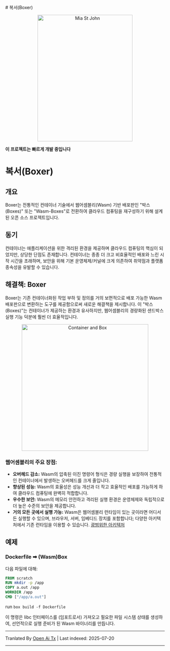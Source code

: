 <translate-content># 복서(Boxer)

<p align="center">
  <p align="center">
    <a href="https://en.wikipedia.org/wiki/Mia_St._John" target="_blank">
      <img src="https://user-images.githubusercontent.com/20820229/164059786-8d082b44-59d6-431a-adf4-993116c8d492.png" alt="Mia St John" width="300"             height="400">
    </a>
  </p>
</p>

**이 프로젝트는 빠르게 개발 중입니다**

# 복서(Boxer)

## 개요
Boxer는 전통적인 컨테이너 기술에서 웹어셈블리(Wasm) 기반 배포판인 "박스(Boxes)" 또는 "Wasm-Boxes"로 전환하여 클라우드 컴퓨팅을 재구성하기 위해 설계된 오픈 소스 프로젝트입니다.

## 동기
컨테이너는 애플리케이션을 위한 격리된 환경을 제공하며 클라우드 컴퓨팅의 핵심이 되었지만, 상당한 단점도 존재합니다. 컨테이너는 종종 더 크고 비효율적인 배포와 느린 시작 시간을 초래하며, 보안을 위해 기본 운영체제/커널에 크게 의존하여 취약점과 플랫폼 종속성을 유발할 수 있습니다.

## 해결책: Boxer
Boxer는 기존 컨테이너화된 작업 부하 및 정의를 거의 보편적으로 배포 가능한 Wasm 배포판으로 변환하는 도구를 제공함으로써 새로운 해결책을 제시합니다. 이 "박스(Boxes)"는 컨테이너가 제공하는 환경과 유사하지만, 웹어셈블리의 경량화된 샌드박스 실행 기능 덕분에 훨씬 더 효율적입니다.

<p align="center">
  <p align="center">
    <a href="https://boxer.dev" target="_blank">
      <img src="https://github.com/dphilla/wasm-vfs/assets/20820229/4b0309d8-c8ae-427a-8af3-67857a8eebf3" alt="Container and Box" width="400"             height="400">
    </a>
  </p>
</p>


### 웹어셈블리의 주요 장점:
- **오버헤드 감소:** Wasm의 압축된 이진 명령어 형식은 경량 실행을 보장하여 전통적인 컨테이너에서 발생하는 오버헤드를 크게 줄입니다.
- **향상된 성능:** Wasm의 효율성은 성능 개선과 더 작고 효율적인 배포를 가능하게 하여 클라우드 컴퓨팅에 완벽히 적합합니다.
- **우수한 보안:** Wasm의 메모리 안전하고 격리된 실행 환경은 운영체제와 독립적으로 더 높은 수준의 보안을 제공합니다.
- **거의 모든 곳에서 실행 가능:** Wasm은 웹어셈블리 런타임이 있는 곳이라면 어디서든 실행할 수 있으며, 브라우저, 서버, 임베디드 장치를 포함합니다; 다양한 아키텍처에서 기존 런타임을 이용할 수 있습니다. [광범위한 아키텍처](https://github.com/appcypher/awesome-wasm-runtimes)

## 예제

### Dockerfile ➡ (Wasm)Box

다음 파일에 대해:

```Dockerfile
FROM scratch
RUN mkdir -p /app
COPY a.out /app
WORKDIR /app
CMD ["/app/a.out"]
```
run  `box build -f Dockerfile`

이 명령은 libc 인터페이스를 (임포트로서) 가져오고 필요한 파일 시스템 상태를 생성하여, 선언적으로 실행 준비가 된 Wasm 바이너리를 만듭니다.



---

Tranlated By [Open Ai Tx](https://github.com/OpenAiTx/OpenAiTx) | Last indexed: 2025-07-20

---